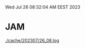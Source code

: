 Wed Jul 26 08:32:04 AM EEST 2023
# JAM
<a href='./cache/202307/26_08.log'>./cache/202307/26_08.log</a>
